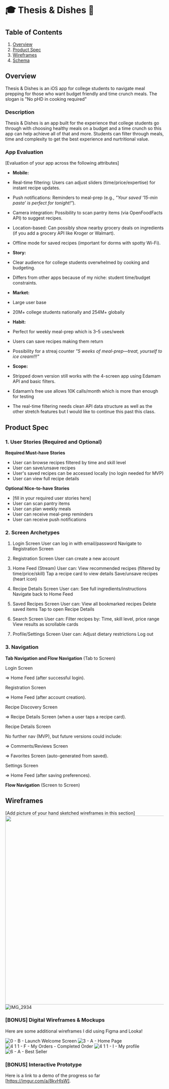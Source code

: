 # 🎓 Thesis & Dishes 🍝

## Table of Contents

1. [Overview](#Overview)
2. [Product Spec](#Product-Spec)
3. [Wireframes](#Wireframes)
4. [Schema](#Schema)

## Overview

Thesis & Dishes is an iOS app for college students to navigate meal prepping for those who want budget friendly and time crunch meals. The slogan is "No pHD in cooking required"

### Description

Thesis & Dishes is an app built for the experience that college students go through with choosing healthy meals on a budget and a time crunch so this app can help achieve all of that and more. Students can filter through meals, time and complexity to get the best experience and nurtritional value. 

### App Evaluation

[Evaluation of your app across the following attributes]
- **Mobile:**
- Real-time filtering: Users can adjust sliders (time/price/expertise) for instant recipe updates.
- Push notifications:  Reminders to meal-prep (e.g., *"Your saved ‘15-min pasta’ is perfect for tonight!"*).
- Camera integration: Possibility to scan pantry items (via OpenFoodFacts API) to suggest recipes.
- Location-based: Can possibly show nearby grocery deals on ingredients (if you add a grocery API like Kroger or Walmart).
- Offline mode for saved recipes (important for dorms with spotty Wi-Fi).

- **Story:**
- Clear audience for college students overwhelmed by cooking and budgeting.
- Differs from other apps because of my niche: student time/budget constraints.

- **Market:**
- Large user base
-  20M+ college students nationally and 254M+ globally
  
- **Habit:**
- Perfect for weekly meal-prep which is 3–5 uses/week
- Users can save recipes making them return
- Possibility for a streaj counter *"5 weeks of meal-prep—treat, yourself to ice cream!!!"*

- **Scope:**
- Stripped down version still works with the 4-screen app using Edamam API and basic filters.
- Edamam’s free use allows 10K calls/month which is more than enough for testing
- The real-time filtering needs clean API data structure as well as the other stretch features but I would like to continue this past this class.

## Product Spec

### 1. User Stories (Required and Optional)

**Required Must-have Stories**

* User can browse recipes filtered by time and skill level
* User can save/unsave recipes
* User's saved recipes can be accessed locally (no login needed for MVP)
* User can view full recipe details

**Optional Nice-to-have Stories**

* [fill in your required user stories here]
* User can scan pantry items
* User can plan weekly meals
* User can receive meal-prep reminders
* User can receive push notifications

### 2. Screen Archetypes

1. Login Screen
User can log in with email/password
Navigate to Registration Screen

2. Registration Screen
User can create a new account

3. Home Feed (Stream)
User can:
View recommended recipes (filtered by time/price/skill)
Tap a recipe card to view details
Save/unsave recipes (heart icon)

4. Recipe Details Screen
User can:
See full ingredients/instructions
Navigate back to Home Feed

5. Saved Recipes Screen
User can:
View all bookmarked recipes
Delete saved items
Tap to open Recipe Details

6. Search Screen
User can:
Filter recipes by:
Time, skill level, price range
View results as scrollable cards

7. Profile/Settings Screen
User can:
Adjust dietary restrictions
Log out

### 3. Navigation

**Tab Navigation and Flow Navigation** (Tab to Screen)

Login Screen

=> Home Feed (after successful login).

Registration Screen

=> Home Feed (after account creation).

Recipe Discovery Screen

=> Recipe Details Screen (when a user taps a recipe card).

Recipe Details Screen

No further nav (MVP), but future versions could include:

=> Comments/Reviews Screen

=> Favorites Screen (auto-generated from saved).

Settings Screen

=> Home Feed (after saving preferences).

**Flow Navigation** (Screen to Screen)

## Wireframes

[Add picture of your hand sketched wireframes in this section]
<img src="YOUR_WIREFRAME_IMAGE_URL" width=600>
![IMG_2934](https://github.com/user-attachments/assets/8fd4b539-fa7e-43dc-8810-6d1df2612a7e)

### [BONUS] Digital Wireframes & Mockups
Here are some additional wireframes I did using Figma and Looka!

![0 - B - Launch Welcome Screen](https://github.com/user-attachments/assets/0daa44b5-7741-4c0b-a01e-ff6c0c25f985)
![3 - A - Home Page](https://github.com/user-attachments/assets/02b7ebb7-6e96-4001-bf2d-b59c92a0da43)
![4 1 1 - F - My Orders - Completed Order](https://github.com/user-attachments/assets/8a5a0679-5d63-4714-a48e-6bc77e3713e5)
![4 1 1 - I - My profile](https://github.com/user-attachments/assets/4c3266e6-2fa8-4aa5-8a25-51cfaa1e5c07)
![6 - A - Best Seller](https://github.com/user-attachments/assets/1a5546e4-d5c0-4d7c-84e9-68fe1e675a6b)


### [BONUS] Interactive Prototype

Here is a link to a demo of the progress so far [https://imgur.com/a/8kvHlsW].

